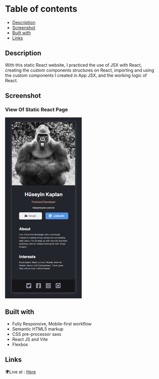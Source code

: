 # Table of contents

  - [Description](#description)
  - [Screenshot](#screenshot)
  - [Built with](#built-with) 
  - [Links](#links)

## Description

With this static React website, I practiced the use of JSX with React, creating the custom components structures on React, importing and using the custom components I created in App JSX, and the working logic of React. <br />

## Screenshot
<h3>View Of Static React Page</h3>
<img style="width:50%" src="https://github.com/huseyinkaplan00/Personel-Business-Card-/blob/main/src/images/viewOfStaticPage.png"/>

## Built with
- Fully Responsive, Mobile-first workflow
- Semantic HTML5 markup
- CSS pre-processor sass 
- React JS and Vite
- Flexbox


## Links
🌍Live at : <a href="https://www.reactdigitalbusinesscard.netlify.app">Here </a>
